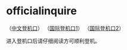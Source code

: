 # officialinquire

（[中文登机口](https://云机场.com)）
（[国际登机口1](https://hiclouda.com)）
（[国际登机口2](https://hicloude.com)）

进入登机口后请仔细阅读方可顺利登机。
